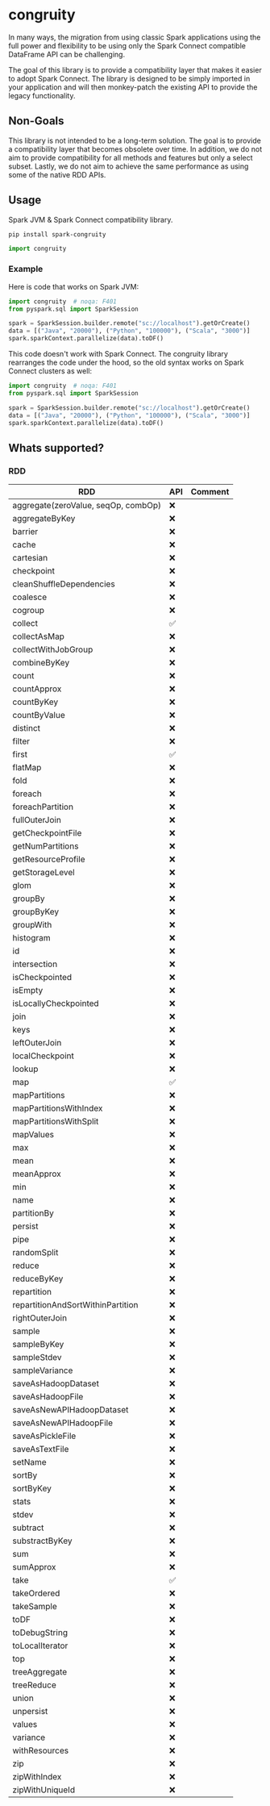 # congruity

In many ways, the migration from using classic Spark applications using the full
power and flexibility to be using only the Spark Connect compatible DataFrame API
can be challenging.

The goal of this library is to provide a compatibility layer that makes it easier to
adopt Spark Connect. The library is designed to be simply imported in your application
and will then monkey-patch the existing API to provide the legacy functionality.

## Non-Goals

This library is not intended to be a long-term solution. The goal is to provide a
compatibility layer that becomes obsolete over time. In addition, we do not aim to
provide compatibility for all methods and features but only a select subset. Lastly,
we do not aim to achieve the same performance as using some of the native RDD APIs.

## Usage

Spark JVM & Spark Connect compatibility library.

```shell
pip install spark-congruity
```

```python
import congruity
```

### Example

Here is code that works on Spark JVM:

```python
import congruity  # noqa: F401
from pyspark.sql import SparkSession

spark = SparkSession.builder.remote("sc://localhost").getOrCreate()
data = [("Java", "20000"), ("Python", "100000"), ("Scala", "3000")]
spark.sparkContext.parallelize(data).toDF()
```

This code doesn't work with Spark Connect. The congruity library rearranges the code under the hood, so the old syntax
works on Spark Connect clusters as well:

```python
import congruity  # noqa: F401
from pyspark.sql import SparkSession

spark = SparkSession.builder.remote("sc://localhost").getOrCreate()
data = [("Java", "20000"), ("Python", "100000"), ("Scala", "3000")]
spark.sparkContext.parallelize(data).toDF()
```

## Whats supported?

### RDD

| RDD                                 | API                | Comment |
|-------------------------------------|--------------------|---------|
| aggregate(zeroValue, seqOp, combOp) | :x:                |         |
| aggregateByKey                      | :x:                |         |
| barrier                             | :x:                |         |
| cache                               | :x:                |         |
| cartesian                           | :x:                |         |
| checkpoint                          | :x:                |         |
| cleanShuffleDependencies            | :x:                |         |
| coalesce                            | :x:                |         |
| cogroup                             | :x:                |         |
| collect                             | :white_check_mark: |         |
| collectAsMap                        | :x:                |         |
| collectWithJobGroup                 | :x:                |         |
| combineByKey                        | :x:                |         |
| count                               | :x:                |         |
| countApprox                         | :x:                |         |
| countByKey                          | :x:                |         |
| countByValue                        | :x:                |         |
| distinct                            | :x:                |         |
| filter                              | :x:                |         |
| first                               | :white_check_mark: |         |
| flatMap                             | :x:                |         |
| fold                                | :x:                |         |
| foreach                             | :x:                |         |
| foreachPartition                    | :x:                |         |
| fullOuterJoin                       | :x:                |         |
| getCheckpointFile                   | :x:                |         |
| getNumPartitions                    | :x:                |         |
| getResourceProfile                  | :x:                |         |
| getStorageLevel                     | :x:                |         |
| glom                                | :x:                |         |
| groupBy                             | :x:                |         |
| groupByKey                          | :x:                |         |
| groupWith                           | :x:                |         |
| histogram                           | :x:                |         |
| id                                  | :x:                |         |
| intersection                        | :x:                |         |
| isCheckpointed                      | :x:                |         |
| isEmpty                             | :x:                |         |
| isLocallyCheckpointed               | :x:                |         |
| join                                | :x:                |         |
| keys                                | :x:                |         |
| leftOuterJoin                       | :x:                |         |
| localCheckpoint                     | :x:                |         |
| lookup                              | :x:                |         |
| map                                 | :white_check_mark: |         |
| mapPartitions                       | :x:                |         |
| mapPartitionsWithIndex              | :x:                |         |
| mapPartitionsWithSplit              | :x:                |         |
| mapValues                           | :x:                |         |
| max                                 | :x:                |         |
| mean                                | :x:                |         |
| meanApprox                          | :x:                |         |
| min                                 | :x:                |         |
| name                                | :x:                |         |
| partitionBy                         | :x:                |         |
| persist                             | :x:                |         |
| pipe                                | :x:                |         |
| randomSplit                         | :x:                |         |
| reduce                              | :x:                |         |
| reduceByKey                         | :x:                |         |
| repartition                         | :x:                |         |
| repartitionAndSortWithinPartition   | :x:                |         |
| rightOuterJoin                      | :x:                |         |
| sample                              | :x:                |         |
| sampleByKey                         | :x:                |         |
| sampleStdev                         | :x:                |         |
| sampleVariance                      | :x:                |         |
| saveAsHadoopDataset                 | :x:                |         |
| saveAsHadoopFile                    | :x:                |         |
| saveAsNewAPIHadoopDataset           | :x:                |         |
| saveAsNewAPIHadoopFile              | :x:                |         |
| saveAsPickleFile                    | :x:                |         |
| saveAsTextFile                      | :x:                |         |
| setName                             | :x:                |         |
| sortBy                              | :x:                |         |
| sortByKey                           | :x:                |         |
| stats                               | :x:                |         |
| stdev                               | :x:                |         |
| subtract                            | :x:                |         |
| substractByKey                      | :x:                |         |
| sum                                 | :x:                |         |
| sumApprox                           | :x:                |         |
| take                                | :white_check_mark: |         |
| takeOrdered                         | :x:                |         |
| takeSample                          | :x:                |         |
| toDF                                | :x:                |         |
| toDebugString                       | :x:                |         |
| toLocalIterator                     | :x:                |         |
| top                                 | :x:                |         |
| treeAggregate                       | :x:                |         |
| treeReduce                          | :x:                |         |
| union                               | :x:                |         |
| unpersist                           | :x:                |         |
| values                              | :x:                |         |
| variance                            | :x:                |         |
| withResources                       | :x:                |         |
| zip                                 | :x:                |         |
| zipWithIndex                        | :x:                |         |
| zipWithUniqueId                     | :x:                |         |



